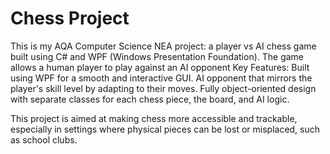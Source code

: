 # Chess Project

This is my AQA Computer Science NEA project: a player vs AI chess game built using C# and WPF (Windows Presentation Foundation). The game allows a human player to play against an AI opponent
Key Features:
Built using WPF for a smooth and interactive GUI.
AI opponent that mirrors the player's skill level by adapting to their moves.
Fully object-oriented design with separate classes for each chess piece, the board, and AI logic.

This project is aimed at making chess more accessible and trackable, especially in settings where physical pieces can be lost or misplaced, such as school clubs.
